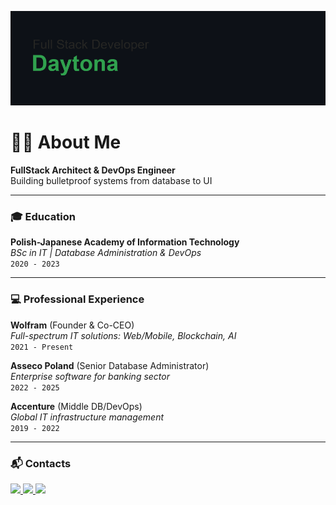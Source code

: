 ![Header Image](header.png)

# 👨‍💻 About Me
**FullStack Architect & DevOps Engineer**  
Building bulletproof systems from database to UI  

---

### 🎓 Education
**Polish-Japanese Academy of Information Technology**  
*BSc in IT | Database Administration & DevOps*  
`2020 - 2023`

---

### 💻 Professional Experience
**Wolfram** (Founder & Co-CEO)  
*Full-spectrum IT solutions: Web/Mobile, Blockchain, AI*  
`2021 - Present`

**Asseco Poland** (Senior Database Administrator)  
*Enterprise software for banking sector*  
`2022 - 2025` 

**Accenture** (Middle DB/DevOps)  
*Global IT infrastructure management*  
`2019 - 2022`

---

### 📬 Contacts
<p align="left">
  <a href="https://t.me/apolanski13">
    <img src="https://img.shields.io/badge/-Telegram-2CA5E0?style=flat&logo=telegram&logoColor=white" height="28">
  </a>
  <a href="https://discord.com/users/590658853884919868">
    <img src="https://img.shields.io/badge/-Discord-5865F2?style=flat&logo=discord&logoColor=white" height="28">
  </a>
  <a href="https://www.behance.net/aleksybiskwitow">
    <img src="https://img.shields.io/badge/-Behance-0054F7?style=flat&logo=behance&logoColor=white" height="28">
  </a>
</p>
